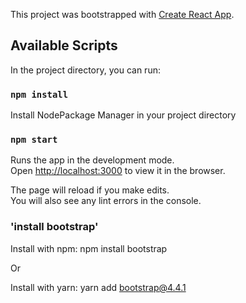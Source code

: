 This project was bootstrapped with [Create React App](https://github.com/facebook/create-react-app).

## Available Scripts

In the project directory, you can run:

### `npm install`

Install NodePackage Manager in your project directory

### `npm start`

Runs the app in the development mode.<br />
Open [http://localhost:3000](http://localhost:3000) to view it in the browser.

The page will reload if you make edits.<br />
You will also see any lint errors in the console.

### 'install bootstrap'

Install with npm: npm install bootstrap

Or

Install with yarn: yarn add bootstrap@4.4.1





